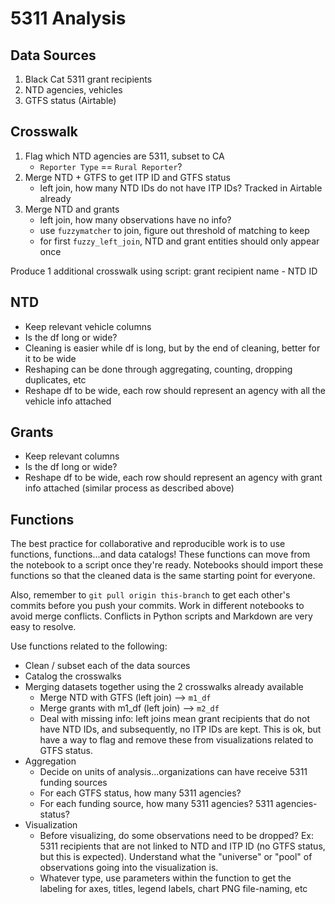 # 5311 Analysis

## Data Sources
1. Black Cat 5311 grant recipients
1. NTD agencies, vehicles
1. GTFS status (Airtable)

## Crosswalk
1. Flag which NTD agencies are 5311, subset to CA
    * `Reporter Type` == `Rural Reporter`?
1. Merge NTD + GTFS to get ITP ID and GTFS status
    * left join, how many NTD IDs do not have ITP IDs? Tracked in Airtable already
1. Merge NTD and grants
    * left join, how many observations have no info?
    * use `fuzzymatcher` to join, figure out threshold of matching to keep
    * for first `fuzzy_left_join`, NTD and grant entities should only appear once

Produce 1 additional crosswalk using script: grant recipient name - NTD ID 

## NTD 
* Keep relevant vehicle columns
* Is the df long or wide?
* Cleaning is easier while df is long, but by the end of cleaning, better for it to be wide
* Reshaping can be done through aggregating, counting, dropping duplicates, etc
* Reshape df to be wide, each row should represent an agency with all the vehicle info attached

## Grants
* Keep relevant columns
* Is the df long or wide?
* Reshape df to be wide, each row should represent an agency with grant info attached (similar process as described above)

## Functions

The best practice for collaborative and reproducible work is to use functions, functions...and data catalogs! These functions can move from the notebook to a script once they're ready. Notebooks should import these functions so that the cleaned data is the same starting point for everyone.

Also, remember to `git pull origin this-branch` to get each other's commits before you push your commits. Work in different notebooks to avoid merge conflicts. Conflicts in Python scripts and Markdown are very easy to resolve.

Use functions related to the following:

* Clean / subset each of the data sources
* Catalog the crosswalks
* Merging datasets together using the 2 crosswalks already available
    * Merge NTD with GTFS (left join) --> `m1_df`
    * Merge grants with m1_df (left join) --> `m2_df`
    * Deal with missing info: left joins mean grant recipients that do not have NTD IDs, and subsequently, no ITP IDs are kept. This is ok, but have a way to flag and remove these from visualizations related to GTFS status.
* Aggregation 
    * Decide on units of analysis...organizations can have receive 5311 funding sources
    * For each GTFS status, how many 5311 agencies?
    * For each funding source, how many 5311 agencies? 5311 agencies-status?
* Visualization
    * Before visualizing, do some observations need to be dropped? Ex: 5311 recipients that are not linked to NTD and ITP ID (no GTFS status, but this is expected). Understand what the "universe" or "pool" of observations going into the visualization is.
    * Whatever type, use parameters within the function to get the labeling for axes, titles, legend labels, chart PNG file-naming, etc 
    